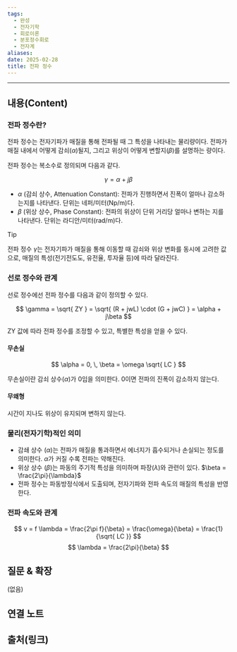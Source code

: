 ```yaml
---
tags:
  - 완성
  - 전자기학
  - 회로이론
  - 분포정수회로
  - 전자계
aliases: 
date: 2025-02-28
title: 전파 정수
---
```


---

## 내용(Content)

### 전파 정수란?

전파 정수는 전자기파가 매질을 통해 전파될 때 그 특성을 나타내는 물리량이다. 전파가 매질 내에서 어떻게 감쇠($\alpha$)될지, 그리고 위상이 어떻게 변할지($\beta$)를 설명하는 량이다. 

전파 정수는 복소수로 정의되며 다음과 같다.

$$
\gamma = \alpha + j\beta
$$

- $\alpha$ (감쇠 상수, Attenuation Constant): 전파가 진행하면서 진폭이 얼마나 감소하는지를 나타낸다. 단위는 네퍼/미터(Np/m)다. 
- $\beta$ (위상 상수, Phase Constant): 전파의 위상이 단위 거리당 얼마나 변하는 지를 나타낸다. 단위는 라디안/미터(rad/m)다.

>[!tip]
>전파 정수 $\gamma$는 전자기파가 매질을 통해 이동할 때 감쇠와 위상 변화를 동시에 고려한 값으로, 매질의 특성(전기전도도, 유전율, 투자율 등)에 따라 달라진다.

### 선로 정수와 관계

선로 정수에선 전파 정수를 다음과 같이 정의할 수 있다.

$$
\gamma = \sqrt{ ZY } = \sqrt{ (R + jwL) \cdot (G + jwC) } = \alpha + j\beta
$$

ZY 값에 따라 전파 정수를 조정할 수 있고, 특별한 특성을 얻을 수 있다.

#### 무손실

$$
\alpha = 0, \, \beta = \omega \sqrt{ LC }
$$

무손실이란 감쇠 상수($\alpha$)가 0임을 의미한다. 0이면 전파의 진폭이 감소하지 않는다.


#### 무왜형

시간이 지나도 위상이 유지되며 변하지 않는다.



### 물리(전자기학)적인 의미

- 감쇄 상수 ($\alpha$)는 전파가 매질을 통과하면서 에너지가 흡수되거나 손실되는 정도를 의미한다. $\alpha$가 커질 수록 전파는 약해진다.
- 위상 상수 ($\beta$)는 파동의 주기적 특성을 의미하며 파장($\lambda$)와 관련이 있다. $\beta = \frac{2\pi}{\lambda}$
- 전파 정수는 파동방정식에서 도출되며, 전자기파와 전파 속도의 매질의 특성을 반영한다.


### 전파 속도와 관계

$$
v = f \lambda = \frac{2\pi f}{\beta} = \frac{\omega}{\beta} = \frac{1}{\sqrt{ LC }}
$$
$$
\lambda = \frac{2\pi}{\beta}
$$



## 질문 & 확장

(없음)

## 연결 노트

## 출처(링크)





